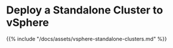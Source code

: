 # Deploy a Standalone Cluster to vSphere

{{% include "/docs/assets/vsphere-standalone-clusters.md" %}}
